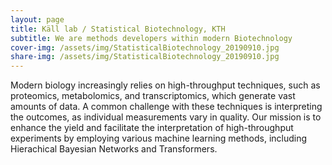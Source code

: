 ```yaml
---
layout: page
title: Käll lab / Statistical Biotechnology, KTH
subtitle: We are methods developers within modern Biotechnology
cover-img: /assets/img/StatisticalBiotechnology_20190910.jpg
share-img: /assets/img/StatisticalBiotechnology_20190910.jpg
---
```


Modern biology increasingly relies on high-throughput techniques, such as proteomics, metabolomics, and transcriptomics, which generate vast amounts of data. A common challenge with these techniques is interpreting the outcomes, as individual measurements vary in quality. Our mission is to enhance the yield and facilitate the interpretation of high-throughput experiments by employing various machine learning methods, including Hierachical Bayesian Networks and Transformers.
